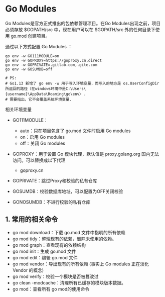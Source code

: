 # Go Modules

Go Modules是官方正式推出的包依赖管理项目。在Go Modules出现之前，项目必须存放 $GOPATH/src 中，现在用户可以在 $GOPATH/src 外的任何目录下使用 go.mod 创建项目。

通过以下方式配置 Go Modules ：

```shell
go env -w GO111MODULE=on
go env -w GOPROXY=https://goproxy.cn,direct
go env -w GOPRIVATE=.gitlab.com,.gite.com
go env -w GOSUMDB=off

# PS:
# Go1.13 新增了 go env -w 用于写入环境变量，而写入的地方是 os.UserConfigDir 所返回的路径（在windows环境中是C:\Users\{username}\AppData\Roaming\go\env）.
# 需要指出，它不会覆盖系统环境变量.
```

相关环境变量

- GO111MODULE：
    - auto：只在项目包含了 go.mod 文件时启用 Go modules
    - on：启用 Go modules
    - off：关闭 Go modules
    
- GOPROXY：用于设置 Go 模块代理，默认值是 proxy.golang.org 国内无法访问。可以替换成以下代理
    - goproxy.cn

- GOPRIVATE：跳过Proxy和校验的私有仓库

- GOSUMDB：校验数据库地址，可以配置为OFF关闭校验

- GONOSUMDB：不进行校验的私有仓库
    
## 1. 常用的相关命令

- go mod download：下载 go.mod 文件中指明的所有依赖
- go mod tidy：整理现有的依赖，删除未使用的依赖。
- go mod graph：查看现有的依赖结构
- go mod init：生成 go.mod 文件
- go mod edit：编辑 go.mod 文件
- go mod vendor：导出现有的所有依赖 (事实上 Go modules 正在淡化 Vendor 的概念)
- go mod verify：校验一个模块是否被篡改过
- go clean -modcache：清理所有已缓存的模块版本数据。
- go mod：查看所有 go mod的使用命令